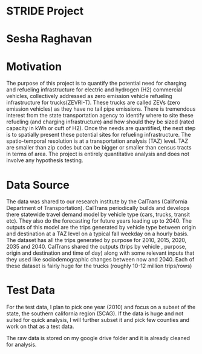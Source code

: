 # STRIDE Project
# Sesha Raghavan

# Motivation
The purpose of this project is to quantify the potential need for charging and refueling infrastructure for electric and hydrogen (H2) commercial vehicles, collectively addressed as zero emission vehicle refueling infrastructure for trucks(ZEVRI-T). These trucks are called ZEVs (zero emission vehicles) as they have no tail pipe emissions. There is tremendous interest from the state transportation agency to identify where to site these refueling (and charging infrastructure) and how should they be sized (rated capacity in kWh or cuft of H2). Once the needs are quantified, the next step is to spatially present these potential sites for refueling infrastructure. The spatio-temporal resolution is at a transportation analysis (TAZ) level. TAZ are smaller than zip codes but can be bigger or smaller than census tracts in terms of area. The project is entirely quantitative analysis and does not involve any hypothesis testing. 

# Data Source
The data was shared to our research institute by the CalTrans (California Department of Transportation). CalTrans periodically builds and develops there statewide travel demand model by vehicle type (cars, trucks, transit etc). They also do the forecasting for future years leading up to 2040. The outputs of this model are the trips generated by vehicle type between origin and destination at a TAZ level on a typical fall weekday on a hourly basis. The dataset has all the trips generated by purpose for 2010, 2015, 2020, 2035 and 2040. CalTrans shared the outputs (trips by vehicle , purpose, origin and destination and time of day) along with some relevant inputs that they used like sociodemographic changes between now and 2040. Each of these dataset is fairly huge for the trucks (roughly 10-12 million trips/rows)
# Test Data
For the test data, I plan to pick one year (2010) and focus on a subset of the state, the southern california region (SCAG). If the data is huge and not suited for quick analysis, I will further subset it and pick few counties and work on that as a test data. 

The raw data is stored on my google drive folder and it is already cleaned for analysis. 
